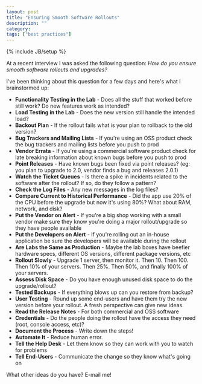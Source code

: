 ```yaml
---
layout: post
title: "Ensuring Smooth Software Rollouts"
description: ""
category: 
tags: ["best practices"]
---
```

{% include JB/setup %}

At a recent interview I was asked the following question: *How do you ensure smooth software rollouts and upgrades?*

I've been thinking about this question for a few days and here's what I brainstormed up:

* **Functionality Testing in the Lab** - Does all the stuff that worked before still work?  Do new features work as intended?
* **Load Testing in the Lab** - Does the new version still handle the intended load?
* **Backout Plan** - If the rollout fails what is your plan to rollback to the old version?
* **Bug Trackers and Mailing Lists** - If you're using an OSS product check the bug trackers and mailing lists before you push to prod
* **Vendor Errata** - If you're using a commercial software product check for late breaking information about known bugs before you push to prod
* **Point Releases** - Have known bugs been fixed via point releases? (eg: you plan to upgrade to 2.0, vendor finds a bug and releases 2.0.1)
* **Watch the Ticket Queues** - Is there a spike in incidents related to the software after the rollout?  If so, do they follow a pattern?
* **Check the Log Files** - Any new messages in the log files?
* **Compare Current to Historical Performance** - Did the app use 20% of the CPU before the upgrade but now it's using 80%?  What about RAM, network, and disk?
* **Put the Vendor on Alert** - If you're a big shop working with a small vendor make sure they know you're doing a major rollout/upgrade so they have people available
* **Put the Developers on Alert** - If you're rolling out an in-house application be sure the developers will be available during the rollout
* **Are Labs the Same as Production** - Maybe the lab boxes have beefier hardware specs, different OS versions, different package versions, etc
* **Rollout Slowly** - Upgrade 1 server, then monitor it.  Then 10.  Then 100.  Then 10% of your servers.  Then 25%.  Then 50%, and finally 100% of your servers.
* **Assess Disk Space** - Do you have enough unused disk space to do the upgrade/rollout?
* **Tested Backups** - If everything blows up can you restore from backup?
* **User Testing** - Round up some end-users and have them try the new version before your rollout.  A fresh perspective can give new ideas.
* **Read the Release Notes** - For both commercial and OSS software
* **Credentials** - Do the people doing the rollout have the access they need (root, console access, etc)?
* **Document the Process** - Write down the steps!
* **Automate It** - Reduce human error.
* **Tell the Help Desk** - Let them know so they can work with you to watch for problems
* **Tell End-Users** - Communicate the change so they know what's going on

What other ideas do you have?  E-mail me!